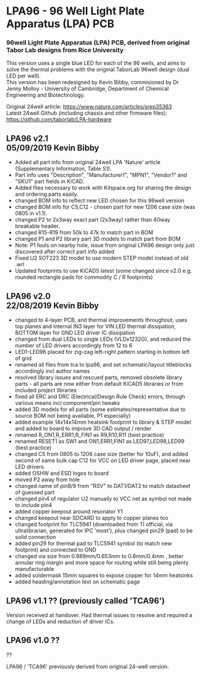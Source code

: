 # LPA96 - 96 Well Light Plate Apparatus (LPA) PCB
### 96well Light Plate Apparatus (LPA) PCB, derived from original Tabor Lab designs from Rice University
This version uses a single blue LED for each of the 96 wells, and aims to solve the thermal problems with the original TaborLab 96well design (dual LED per well).  
This version has been redesigned by Kevin Bibby, commisioned by Dr Jenny Molloy - University of Cambridge, Department of Chemical Engineering and Biotechnology.  
  
Original 24well article: https://www.nature.com/articles/srep35363  
Latest 24well Github (including chassis and other firmware files): https://github.com/taborlab/LPA-hardware  


LPA96 v2.1  
05/09/2019 Kevin Bibby  
-------------------------
- Added all part info from original 24well LPA 'Nature' article (Supplementary Information, Table S1).
- Part info uses "Description", "Manufacturer1", "MPN1", "Vendor1" and "SKU1" part fields in KiCAD.
- Added files necessary to work with Kitspace.org for sharing the design and ordering parts easily.
- changed BOM info to reflect new LED chosen for this 96well version
- changed BOM info for C5,C12 - chosen part for new 1206 case size (was 0805 in v1.1).
- changed P2 to 2x3way exact part (2x3way) rather than 40way breakable header.
- changed R15-R19 from 50k to 47k to match part in BOM
- changed P1 and P2 library part 3D models to match part from BOM
- Note: P1 fouls on nearby hole, issue from original LPA96 design only just discovered after correct part info added
- Fixed U2 SOT223 3D model to use modern STEP model instead of old .wrl
- Updated footprints to use KiCAD5 latest (some changed since v2.0 e.g. rounded rectangle pads for commodity C / R footprints)


LPA96 v2.0  
22/08/2019 Kevin Bibby  
-------------------------
- changed to 4-layer PCB, and thermal improvements throughout, uses top planes and internal IN3 layer for VIN LED thermal dissipation, BOTTOM layer for GND LED driver IC dissipation
- changed from dual LEDs to single LEDs (VLDx1232G), and reduced the number of LED drivers accordingly from 12 to 6
- LED1-LED96 placed for zig-zag left-right pattern starting in bottom left of grid
- renamed all files from tca to lpa96, and set schematic/layout titleblocks accordingly incl author names
- resolved library issues and rescued parts, removed obsolete library parts - all parts are now either from default KiCAD5 libraries or from included project libraries
- fixed all ERC and DRC (Electrical/Design Rule Check) errors, through various means incl component/pin tweaks
- added 3D models for all parts (some estimates/representative due to source BOM not being available, P1 especially)
- added example 14x14x14mm heatsink footprint to library & STEP model and added to board to improve 3D CAD output / render
- renamed R_ON1,R_ERR1,R_FIN1 as R9,R10,R11 (best practice)
- renamed RESET1 as SW1 and ON1,ERR1,FIN1 as LED97,LED98,LED99 (best practice)
- changed C5 from 0805 to 1206 case size (better for 10uF), and added second of same bulk cap C12 for VCC on LED driver page, placed near LED drivers
- added OSHW and ESD logos to board
- moved P2 away from hole
- changed name of pin8/9 from "RSV" to DAT1/DAT2 to match datasheet of guessed part
- changed pin4 of regulator U2 manually to VCC net as symbol not made to include pin4
- added copper keepout around resonator Y1
- changed keepout near SDCARD to apply to copper planes too
- changed footprint for TLC5941 (downloaded from TI official, via ultralibrarian, generated for IPC 'most'), plus changed pin29 (pad) to be solid connection
- added pin29 for thermal pad to TLC5941 symbol (to match new footprint) and connected to GND
- changed via size from 0.889mm/0.653mm to 0.8mm/0.4mm , better annular ring margin and more space for routing while still being plenty manufacturable
- added soldermask 15mm squares to expose copper for 14mm heatsinks
- added heading/annotation text on schematic page


LPA96 v1.1 ?? (previously called 'TCA96')
-------------------------
Version received at handover. Had thermal issues to resolve and required a change of LEDs and reduction of driver ICs.


LPA96 v1.0 ??
-------------------------
??

 LPA96 / 'TCA96' previously derived from original 24-well version.